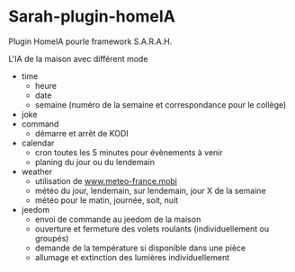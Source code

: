 # Sarah-plugin-homeIA
Plugin HomeIA pourle framework S.A.R.A.H.

L'IA de la maison avec différent mode
* time
  - heure
  - date
  - semaine (numéro de la semaine et correspondance pour le collège)
* joke
* command
  - démarre et arrêt de KODI
* calendar
  - cron toutes les 5 minutes pour évènements à venir
  - planing du jour ou du lendemain
* weather
  - utilisation de www.meteo-france.mobi
  - météo du jour, lendemain, sur lendemain, jour X de la semaine
  - météo pour le matin, journée, soit, nuit
* jeedom
  - envoi de commande au jeedom de la maison
  - ouverture et fermeture des volets roulants (individuellement ou groupés)
  - demande de la température si disponible dans une pièce
  - allumage et extinction des lumières individuellement

